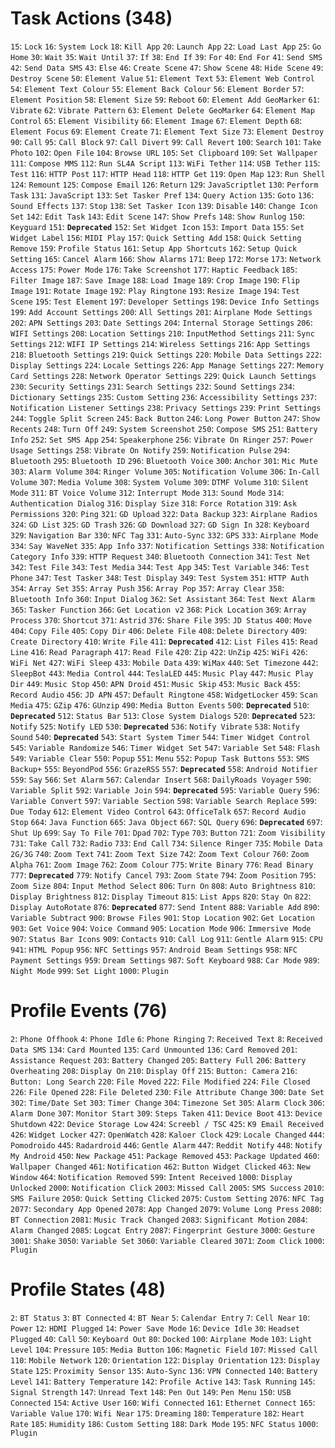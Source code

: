 # Task Actions (348)

`15`: `Lock`
`16`: `System Lock`
`18`: `Kill App`
`20`: `Launch App`
`22`: `Load Last App`
`25`: `Go Home`
`30`: `Wait`
`35`: `Wait Until`
`37`: `If`
`38`: `End If`
`39`: `For`
`40`: `End For`
`41`: `Send SMS`
`42`: `Send Data SMS`
`43`: `Else`
`46`: `Create Scene`
`47`: `Show Scene`
`48`: `Hide Scene`
`49`: `Destroy Scene`
`50`: `Element Value`
`51`: `Element Text`
`53`: `Element Web Control`
`54`: `Element Text Colour`
`55`: `Element Back Colour`
`56`: `Element Border`
`57`: `Element Position`
`58`: `Element Size`
`59`: `Reboot`
`60`: `Element Add GeoMarker`
`61`: `Vibrate`
`62`: `Vibrate Pattern`
`63`: `Element Delete GeoMarker`
`64`: `Element Map Control`
`65`: `Element Visibility`
`66`: `Element Image`
`67`: `Element Depth`
`68`: `Element Focus`
`69`: `Element Create`
`71`: `Element Text Size`
`73`: `Element Destroy`
`90`: `Call`
`95`: `Call Block`
`97`: `Call Divert`
`99`: `Call Revert`
`100`: `Search`
`101`: `Take Photo`
`102`: `Open File`
`104`: `Browse URL`
`105`: `Set Clipboard`
`109`: `Set Wallpaper`
`111`: `Compose MMS`
`112`: `Run SL4A Script`
`113`: `WiFi Tether`
`114`: `USB Tether`
`115`: `Test`
`116`: `HTTP Post`
`117`: `HTTP Head`
`118`: `HTTP Get`
`119`: `Open Map`
`123`: `Run Shell`
`124`: `Remount`
`125`: `Compose Email`
`126`: `Return`
`129`: `JavaScriptlet`
`130`: `Perform Task`
`131`: `JavaScript`
`133`: `Set Tasker Pref`
`134`: `Query Action`
`135`: `Goto`
`136`: `Sound Effects`
`137`: `Stop`
`138`: `Set Tasker Icon`
`139`: `Disable`
`140`: `Change Icon Set`
`142`: `Edit Task`
`143`: `Edit Scene`
`147`: `Show Prefs`
`148`: `Show Runlog`
`150`: `Keyguard`
`151`: **`Deprecated`**
`152`: `Set Widget Icon`
`153`: `Import Data`
`155`: `Set Widget Label`
`156`: `MIDI Play`
`157`: `Quick Setting Add`
`158`: `Quick Setting Remove`
`159`: `Profile Status`
`161`: `Setup App Shortcuts`
`162`: `Setup Quick Setting`
`165`: `Cancel Alarm`
`166`: `Show Alarms`
`171`: `Beep`
`172`: `Morse`
`173`: `Network Access`
`175`: `Power Mode`
`176`: `Take Screenshot`
`177`: `Haptic Feedback`
`185`: `Filter Image`
`187`: `Save Image`
`188`: `Load Image`
`189`: `Crop Image`
`190`: `Flip Image`
`191`: `Rotate Image`
`192`: `Play Ringtone`
`193`: `Resize Image`
`194`: `Test Scene`
`195`: `Test Element`
`197`: `Developer Settings`
`198`: `Device Info Settings`
`199`: `Add Account Settings`
`200`: `All Settings`
`201`: `Airplane Mode Settings`
`202`: `APN Settings`
`203`: `Date Settings`
`204`: `Internal Storage Settings`
`206`: `WIFI Settings`
`208`: `Location Settings`
`210`: `InputMethod Settings`
`211`: `Sync Settings`
`212`: `WIFI IP Settings`
`214`: `Wireless Settings`
`216`: `App Settings`
`218`: `Bluetooth Settings`
`219`: `Quick Settings`
`220`: `Mobile Data Settings`
`222`: `Display Settings`
`224`: `Locale Settings`
`226`: `App Manage Settings`
`227`: `Memory Card Settings`
`228`: `Network Operator Settings`
`229`: `Quick Launch Settings`
`230`: `Security Settings`
`231`: `Search Settings`
`232`: `Sound Settings`
`234`: `Dictionary Settings`
`235`: `Custom Setting`
`236`: `Accessibility Settings`
`237`: `Notification Listener Settings`
`238`: `Privacy Settings`
`239`: `Print Settings`
`244`: `Toggle Split Screen`
`245`: `Back Button`
`246`: `Long Power Button`
`247`: `Show Recents`
`248`: `Turn Off`
`249`: `System Screenshot`
`250`: `Compose SMS`
`251`: `Battery Info`
`252`: `Set SMS App`
`254`: `Speakerphone`
`256`: `Vibrate On Ringer`
`257`: `Power Usage Settings`
`258`: `Vibrate On Notify`
`259`: `Notification Pulse`
`294`: `Bluetooth`
`295`: `Bluetooth ID`
`296`: `Bluetooth Voice`
`300`: `Anchor`
`301`: `Mic Mute`
`303`: `Alarm Volume`
`304`: `Ringer Volume`
`305`: `Notification Volume`
`306`: `In-Call Volume`
`307`: `Media Volume`
`308`: `System Volume`
`309`: `DTMF Volume`
`310`: `Silent Mode`
`311`: `BT Voice Volume`
`312`: `Interrupt Mode`
`313`: `Sound Mode`
`314`: `Authentication Dialog`
`316`: `Display Size`
`318`: `Force Rotation`
`319`: `Ask Permissions`
`320`: `Ping`
`321`: `GD Upload`
`322`: `Data Backup`
`323`: `Airplane Radios`
`324`: `GD List`
`325`: `GD Trash`
`326`: `GD Download`
`327`: `GD Sign In`
`328`: `Keyboard`
`329`: `Navigation Bar`
`330`: `NFC Tag`
`331`: `Auto-Sync`
`332`: `GPS`
`333`: `Airplane Mode`
`334`: `Say WaveNet`
`335`: `App Info`
`337`: `Notification Settings`
`338`: `Notification Category Info`
`339`: `HTTP Request`
`340`: `Bluetooth Connection`
`341`: `Test Net`
`342`: `Test File`
`343`: `Test Media`
`344`: `Test App`
`345`: `Test Variable`
`346`: `Test Phone`
`347`: `Test Tasker`
`348`: `Test Display`
`349`: `Test System`
`351`: `HTTP Auth`
`354`: `Array Set`
`355`: `Array Push`
`356`: `Array Pop`
`357`: `Array Clear`
`358`: `Bluetooth Info`
`360`: `Input Dialog`
`362`: `Set Assistant`
`364`: `Test Next Alarm`
`365`: `Tasker Function`
`366`: `Get Location v2`
`368`: `Pick Location`
`369`: `Array Process`
`370`: `Shortcut`
`371`: `Astrid`
`376`: `Share File`
`395`: `JD Status`
`400`: `Move`
`404`: `Copy File`
`405`: `Copy Dir`
`406`: `Delete File`
`408`: `Delete Directory`
`409`: `Create Directory`
`410`: `Write File`
`411`: **`Deprecated`**
`412`: `List Files`
`415`: `Read Line`
`416`: `Read Paragraph`
`417`: `Read File`
`420`: `Zip`
`422`: `UnZip`
`425`: `WiFi`
`426`: `WiFi Net`
`427`: `WiFi Sleep`
`433`: `Mobile Data`
`439`: `WiMax`
`440`: `Set Timezone`
`442`: `SleepBot`
`443`: `Media Control`
`444`: `TeslaLED`
`445`: `Music Play`
`447`: `Music Play Dir`
`449`: `Music Stop`
`450`: `APN Droid`
`451`: `Music Skip`
`453`: `Music Back`
`455`: `Record Audio`
`456`: `JD APN`
`457`: `Default Ringtone`
`458`: `WidgetLocker`
`459`: `Scan Media`
`475`: `GZip`
`476`: `GUnzip`
`490`: `Media Button Events`
`500`: **`Deprecated`**
`510`: **`Deprecated`**
`512`: `Status Bar`
`513`: `Close System Dialogs`
`520`: **`Deprecated`**
`523`: `Notify`
`525`: `Notify LED`
`530`: **`Deprecated`**
`536`: `Notify Vibrate`
`538`: `Notify Sound`
`540`: **`Deprecated`**
`543`: `Start System Timer`
`544`: `Timer Widget Control`
`545`: `Variable Randomize`
`546`: `Timer Widget Set`
`547`: `Variable Set`
`548`: `Flash`
`549`: `Variable Clear`
`550`: `Popup`
`551`: `Menu`
`552`: `Popup Task Buttons`
`553`: `SMS Backup+`
`555`: `BeyondPod`
`556`: `GrazeRSS`
`557`: **`Deprecated`**
`558`: `Android Notifier`
`559`: `Say`
`566`: `Set Alarm`
`567`: `Calendar Insert`
`568`: `DailyRoads Voyager`
`590`: `Variable Split`
`592`: `Variable Join`
`594`: **`Deprecated`**
`595`: `Variable Query`
`596`: `Variable Convert`
`597`: `Variable Section`
`598`: `Variable Search Replace`
`599`: `Due Today`
`612`: `Element Video Control`
`643`: `OfficeTalk`
`657`: `Record Audio Stop`
`664`: `Java Function`
`665`: `Java Object`
`667`: `SQL Query`
`696`: **`Deprecated`**
`697`: `Shut Up`
`699`: `Say To File`
`701`: `Dpad`
`702`: `Type`
`703`: `Button`
`721`: `Zoom Visibility`
`731`: `Take Call`
`732`: `Radio`
`733`: `End Call`
`734`: `Silence Ringer`
`735`: `Mobile Data 2G/3G`
`740`: `Zoom Text`
`741`: `Zoom Text Size`
`742`: `Zoom Text Colour`
`760`: `Zoom Alpha`
`761`: `Zoom Image`
`762`: `Zoom Colour`
`775`: `Write Binary`
`776`: `Read Binary`
`777`: **`Deprecated`**
`779`: `Notify Cancel`
`793`: `Zoom State`
`794`: `Zoom Position`
`795`: `Zoom Size`
`804`: `Input Method Select`
`806`: `Turn On`
`808`: `Auto Brightness`
`810`: `Display Brightness`
`812`: `Display Timeout`
`815`: `List Apps`
`820`: `Stay On`
`822`: `Display AutoRotate`
`876`: **`Deprecated`**
`877`: `Send Intent`
`888`: `Variable Add`
`890`: `Variable Subtract`
`900`: `Browse Files`
`901`: `Stop Location`
`902`: `Get Location`
`903`: `Get Voice`
`904`: `Voice Command`
`905`: `Location Mode`
`906`: `Immersive Mode`
`907`: `Status Bar Icons`
`909`: `Contacts`
`910`: `Call Log`
`911`: `Gentle Alarm`
`915`: `CPU`
`941`: `HTML Popup`
`956`: `NFC Settings`
`957`: `Android Beam Settings`
`958`: `NFC Payment Settings`
`959`: `Dream Settings`
`987`: `Soft Keyboard`
`988`: `Car Mode`
`989`: `Night Mode`
`999`: `Set Light`
`1000`: `Plugin`



# Profile Events (76)

`2`: `Phone Offhook`
`4`: `Phone Idle`
`6`: `Phone Ringing`
`7`: `Received Text`
`8`: `Received Data SMS`
`134`: `Card Mounted`
`135`: `Card Unmounted`
`136`: `Card Removed`
`201`: `Assistance Request`
`203`: `Battery Changed`
`205`: `Battery Full`
`206`: `Battery Overheating`
`208`: `Display On`
`210`: `Display Off`
`215`: `Button: Camera`
`216`: `Button: Long Search`
`220`: `File Moved`
`222`: `File Modified`
`224`: `File Closed`
`226`: `File Opened`
`228`: `File Deleted`
`230`: `File Attribute Change`
`300`: `Date Set`
`302`: `Time/Date Set`
`303`: `Timer Change`
`304`: `Timezone Set`
`305`: `Alarm Clock`
`306`: `Alarm Done`
`307`: `Monitor Start`
`309`: `Steps Taken`
`411`: `Device Boot`
`413`: `Device Shutdown`
`422`: `Device Storage Low`
`424`: `Screebl / TSC`
`425`: `K9 Email Received`
`426`: `Widget Locker`
`427`: `OpenWatch`
`428`: `Kaloer Clock`
`429`: `Locale Changed`
`444`: `Pomodroido`
`445`: `Radardroid`
`446`: `Gentle Alarm`
`447`: `Reddit Notify`
`448`: `Notify My Android`
`450`: `New Package`
`451`: `Package Removed`
`453`: `Package Updated`
`460`: `Wallpaper Changed`
`461`: `Notification`
`462`: `Button Widget Clicked`
`463`: `New Window`
`464`: `Notification Removed`
`599`: `Intent Received`
`1000`: `Display Unlocked`
`2000`: `Notification Click`
`2003`: `Missed Call`
`2005`: `SMS Success`
`2010`: `SMS Failure`
`2050`: `Quick Setting Clicked`
`2075`: `Custom Setting`
`2076`: `NFC Tag`
`2077`: `Secondary App Opened`
`2078`: `App Changed`
`2079`: `Volume Long Press`
`2080`: `BT Connection`
`2081`: `Music Track Changed`
`2083`: `Significant Motion`
`2084`: `Alarm Changed`
`2085`: `Logcat Entry`
`2087`: `Fingerprint Gesture`
`3000`: `Gesture`
`3001`: `Shake`
`3050`: `Variable Set`
`3060`: `Variable Cleared`
`3071`: `Zoom Click`
`1000`: `Plugin`



# Profile States (48)

`2`: `BT Status`
`3`: `BT Connected`
`4`: `BT Near`
`5`: `Calendar Entry`
`7`: `Cell Near`
`10`: `Power`
`12`: `HDMI Plugged`
`14`: `Power Save Mode`
`16`: `Device Idle`
`30`: `Headset Plugged`
`40`: `Call`
`50`: `Keyboard Out`
`80`: `Docked`
`100`: `Airplane Mode`
`103`: `Light Level`
`104`: `Pressure`
`105`: `Media Button`
`106`: `Magnetic Field`
`107`: `Missed Call`
`110`: `Mobile Network`
`120`: `Orientation`
`122`: `Display Orientation`
`123`: `Display State`
`125`: `Proximity Sensor`
`135`: `Auto-Sync`
`136`: `VPN Connected`
`140`: `Battery Level`
`141`: `Battery Temperature`
`142`: `Profile Active`
`143`: `Task Running`
`145`: `Signal Strength`
`147`: `Unread Text`
`148`: `Pen Out`
`149`: `Pen Menu`
`150`: `USB Connected`
`154`: `Active User`
`160`: `Wifi Connected`
`161`: `Ethernet Connect`
`165`: `Variable Value`
`170`: `Wifi Near`
`175`: `Dreaming`
`180`: `Temperature`
`182`: `Heart Rate`
`185`: `Humidity`
`186`: `Custom Setting`
`188`: `Dark Mode`
`195`: `NFC Status`
`1000`: `Plugin`
